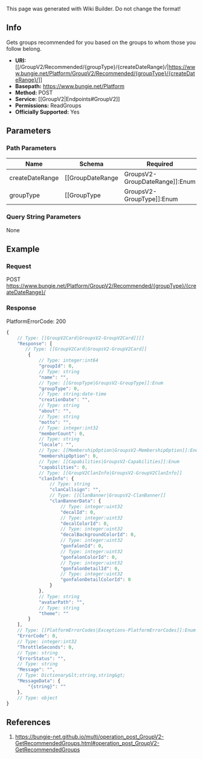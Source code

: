<span class="wiki-builder">This page was generated with Wiki Builder. Do not change the format!</span>

## Info
Gets groups recommended for you based on the groups to whom those you follow belong.

* **URI:** [[/GroupV2/Recommended/{groupType}/{createDateRange}/|https://www.bungie.net/Platform/GroupV2/Recommended/{groupType}/{createDateRange}/]]
* **Basepath:** https://www.bungie.net/Platform
* **Method:** POST
* **Service:** [[GroupV2|Endpoints#GroupV2]]
* **Permissions:** ReadGroups
* **Officially Supported:** Yes

## Parameters
### Path Parameters
Name | Schema | Required | Description
---- | ------ | -------- | -----------
createDateRange | [[GroupDateRange|GroupsV2-GroupDateRange]]:Enum | Yes | Requested range in which to pull recommended groups
groupType | [[GroupType|GroupsV2-GroupType]]:Enum | Yes | Type of groups requested

### Query String Parameters
None

## Example
### Request
POST https://www.bungie.net/Platform/GroupV2/Recommended/{groupType}/{createDateRange}/

### Response
PlatformErrorCode: 200
```javascript
{
    // Type: [[GroupV2Card|GroupsV2-GroupV2Card]][]
    "Response": [
       // Type: [[GroupV2Card|GroupsV2-GroupV2Card]]
        {
            // Type: integer:int64
            "groupId": 0,
            // Type: string
            "name": "",
            // Type: [[GroupType|GroupsV2-GroupType]]:Enum
            "groupType": 0,
            // Type: string:date-time
            "creationDate": "",
            // Type: string
            "about": "",
            // Type: string
            "motto": "",
            // Type: integer:int32
            "memberCount": 0,
            // Type: string
            "locale": "",
            // Type: [[MembershipOption|GroupsV2-MembershipOption]]:Enum
            "membershipOption": 0,
            // Type: [[Capabilities|GroupsV2-Capabilities]]:Enum
            "capabilities": 0,
            // Type: [[GroupV2ClanInfo|GroupsV2-GroupV2ClanInfo]]
            "clanInfo": {
                // Type: string
                "clanCallsign": "",
                // Type: [[ClanBanner|GroupsV2-ClanBanner]]
                "clanBannerData": {
                    // Type: integer:uint32
                    "decalId": 0,
                    // Type: integer:uint32
                    "decalColorId": 0,
                    // Type: integer:uint32
                    "decalBackgroundColorId": 0,
                    // Type: integer:uint32
                    "gonfalonId": 0,
                    // Type: integer:uint32
                    "gonfalonColorId": 0,
                    // Type: integer:uint32
                    "gonfalonDetailId": 0,
                    // Type: integer:uint32
                    "gonfalonDetailColorId": 0
                }
            },
            // Type: string
            "avatarPath": "",
            // Type: string
            "theme": ""
        }
    ],
    // Type: [[PlatformErrorCodes|Exceptions-PlatformErrorCodes]]:Enum
    "ErrorCode": 0,
    // Type: integer:int32
    "ThrottleSeconds": 0,
    // Type: string
    "ErrorStatus": "",
    // Type: string
    "Message": "",
    // Type: Dictionary&lt;string,string&gt;
    "MessageData": {
        "{string}": ""
    },
    // Type: object
}

```

## References
1. https://bungie-net.github.io/multi/operation_post_GroupV2-GetRecommendedGroups.html#operation_post_GroupV2-GetRecommendedGroups
